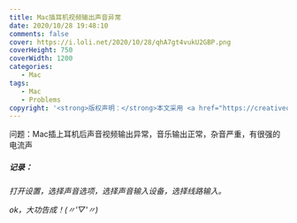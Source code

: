 ```yaml
---
title: Mac插耳机视频输出声音异常
date: 2020/10/28 19:48:10
comments: false
cover: https://i.loli.net/2020/10/28/qhA7gt4vukU2GBP.png
coverHeight: 750
coverWidth: 1200
categories:
   - Mac
tags:
   - Mac
   - Problems
copyright: '<strong>版权声明：</strong>本文采用 <a href="https://creativecommons.org/licenses/by-nc-sa/3.0/cn/deed.zh" target="_blank">CC BY-NC-SA 3.0 CN</a> 协议进行许可'
---
```


问题：Mac插上耳机后声音视频输出异常，音乐输出正常，杂音严重，有很强的电流声

<!--more-->

##### 记录：

*打开设置，选择声音选项，选择声音输入设备，选择线路输入。*

*ok，大功告成！(〃'▽'〃)*